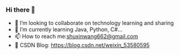 ### Hi there 👋

<!--
**A-BigTree/A-BigTree** is a ✨ _special_ ✨ repository because its `README.md` (this file) appears on your GitHub profile.

Here are some ideas to get you started:


- 🌱 I’m currently learning ...
- 👯 I’m looking to collaborate on ...
- 🤔 I’m looking for help with ...
- 💬 Ask me about ...
- 📫 How to reach me: ...
- 😄 Pronouns: ...
- ⚡ Fun fact: ...
-->
- 🔭 I’m looking to collaborate on technology learning and sharing
- 🌱 I’m currently learning Java, Python, C#...
- 📫 How to reach me:shuxinwang662@gmail.com
- 🧠 CSDN Blog: https://blog.csdn.net/weixin_53580595
